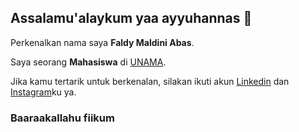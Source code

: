 ## Assalamu'alaykum yaa ayyuhannas 👋

<!--
**maldiniabas/maldiniabas** is a ✨ _special_ ✨ repository because its `README.md` (this file) appears on your GitHub profile.

Here are some ideas to get you started:

- 🔭 I’m currently working on ...
- 🌱 I’m currently learning ...
- 👯 I’m looking to collaborate on ...
- 🤔 I’m looking for help with ...
- 💬 Ask me about ...
- 📫 How to reach me: ...
- 😄 Pronouns: ...
- ⚡ Fun fact: ...
-->

Perkenalkan nama saya **Faldy Maldini Abas**.

Saya seorang **Mahasiswa** di [UNAMA](https://unama.ac.id/).

Jika kamu tertarik untuk berkenalan, silakan ikuti akun [Linkedin](https://www.linkedin.com/in/faldy-maldini-abas-05a89b175/) dan [Instagram](https://www.instagram.com/maldiniabas/)ku ya.  
### Baaraakallahu fiikum
